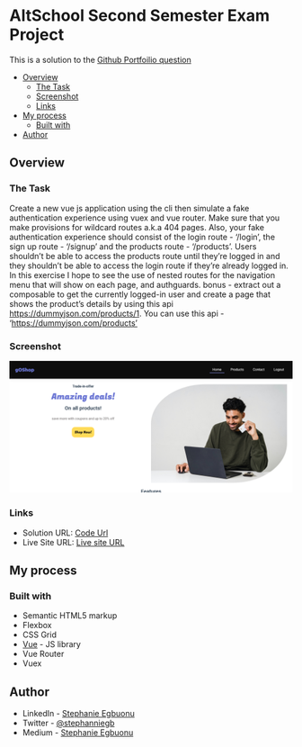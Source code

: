 # AltSchool Second Semester Exam Project

This is a solution to the [Github Portfoilio question](https://docs.google.com/document/d/1RX0CiO2wIPs7Ct0aaGfUdxA7UesYM1atQpw_cCeHL3o/edit)

- [Overview](#overview)
  - [The Task](#the-task)
  - [Screenshot](#screenshot)
  - [Links](#links)
- [My process](#my-process)
  - [Built with](#built-with)
- [Author](#author)

## Overview

### The Task

Create a new vue js application using the cli then simulate a fake authentication experience using vuex and vue router. Make sure that you make provisions for wildcard routes a.k.a 404 pages. Also, your fake authentication experience should consist of the login route - ‘/login’,  the sign up route  - ‘/signup’ and the products route - ‘/products’. Users shouldn’t be able to access the products route until they’re logged in and they shouldn’t be able to access the login route if they’re already logged in. In this exercise I hope to see the use of nested routes for the navigation menu that will show on each page, and authguards. bonus - extract out a composable to get the currently logged-in user and create a page that shows the product’s details by using this api https://dummyjson.com/products/1. You can use this api - ‘https://dummyjson.com/products’


### Screenshot

![](/vueecommerece/assets/Screenshot%202023-03-17%20at%2021-11-10%20vueecommerece.png)
### Links

- Solution URL: [Code Url](https://github.com/stephanniegb/vue-e-commerce)
- Live Site URL: [Live site URL](https://stepahnieegbuonualtschgithubproject.netlify.app/)


## My process

### Built with

- Semantic HTML5 markup
- Flexbox
- CSS Grid
- [Vue](https://reactjs.org/) - JS library
- Vue Router
- Vuex

## Author

- LinkedIn - [Stephanie Egbuonu](https://www.linkedin.com/in/stephanie-egbuonu-809aa120a/)
- Twitter - [@stephanniegb](https://www.twitter.com/stephanniegb)
- Medium - [Stephanie Egbuonu](https://medium.com/@stephanieegbuonu)
